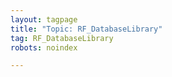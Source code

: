```yaml
---
layout: tagpage
title: "Topic: RF_DatabaseLibrary"
tag: RF_DatabaseLibrary
robots: noindex

---
```

